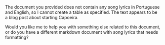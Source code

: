 The document you provided does not contain any song lyrics in Portuguese and English, so I cannot create a table as specified. The text appears to be a blog post about starting Capoeira. 

Would you like me to help you with something else related to this document, or do you have a different markdown document with song lyrics that needs formatting?